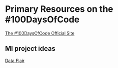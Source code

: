 # Primary Resources on the #100DaysOfCode

[The #100DaysOfCode Official Site](http://100daysofcode.com/)

## Ml project ideas
[Data Flair](https://data-flair.training/blogs/machine-learning-project-ideas/)
<!--### Pygame
http://inventwithpython.com/invent4thed/ -  A beginner's book for intro to python and pygame
http://inventwithpython.com/pygame - An intermediate book for an intro to pygame-->


